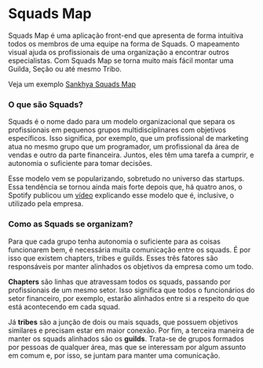 # Squads Map

Squads Map é uma aplicação front-end que apresenta de forma intuitiva todos os membros de uma equipe na forma de Squads. O mapeamento visual ajuda os profissionais de uma organização a encontrar outros especialistas. Com Squads Map se torna muito mais fácil montar uma Guilda, Seção ou até mesmo Tribo.

Veja um exemplo
[Sankhya Squads Map](http://sankhya-squads.s3-website-us-east-1.amazonaws.com)

### O que são Squads?

Squads é o nome dado para um modelo organizacional que separa os profissionais em pequenos grupos multidisciplinares com objetivos específicos. Isso significa, por exemplo, que um profissional de marketing atua no mesmo grupo que um programador, um profissional da área de vendas e outro da parte financeira. Juntos, eles têm uma tarefa a cumprir, e autonomia o suficiente para tomar decisões.

Esse modelo vem se popularizando, sobretudo no universo das startups. Essa tendência se tornou ainda mais forte depois que, há quatro anos, o Spotify publicou um [vídeo](https://labs.spotify.com/2014/03/27/spotify-engineering-culture-part-1/) explicando esse modelo que é, inclusive, o utilizado pela empresa.

### Como as Squads se organizam?

Para que cada grupo tenha autonomia o suficiente para as coisas funcionarem bem, é necessária muita comunicação entre os squads. É por isso que existem chapters, tribes e guilds. Esses três fatores são responsáveis por manter alinhados os objetivos da empresa como um todo.

**Chapters** são linhas que atravessam todos os squads, passando por profissionais de um mesmo setor. Isso significa que todos o funcionários do setor financeiro, por exemplo, estarão alinhados entre si a respeito do que está acontecendo em cada squad.

Já **tribes** são a junção de dois ou mais squads, que possuem objetivos similares e precisam estar em maior conexão. Por fim, a terceira maneira de manter os squads alinhados são os **guilds**. Trata-se de grupos formados por pessoas de qualquer área, mas que se interessam por algum assunto em comum e, por isso, se juntam para manter uma comunicação.
